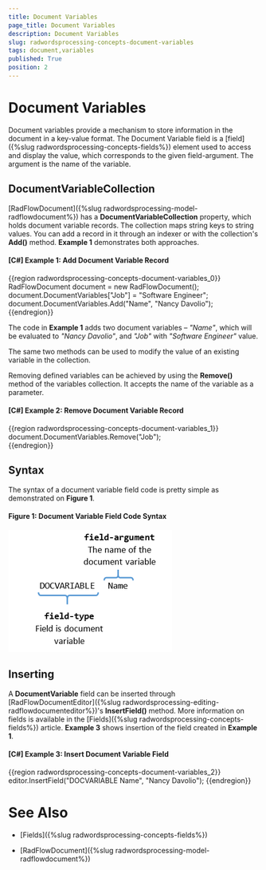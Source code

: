 ```yaml
---
title: Document Variables
page_title: Document Variables
description: Document Variables
slug: radwordsprocessing-concepts-document-variables
tags: document,variables
published: True
position: 2
---
```


# Document Variables



Document variables provide a mechanism to store information in the document in a key-value format. The Document Variable field is a [field]({%slug radwordsprocessing-concepts-fields%}) element used to access and display the value, which corresponds to the given field-argument. The argument is the name of the variable.
      

## DocumentVariableCollection

[RadFlowDocument]({%slug radwordsprocessing-model-radflowdocument%}) has a __DocumentVariableCollection__ property, which holds document variable records. The collection maps string keys to string values. You can add a record in it through an indexer or with the collection's __Add()__ method. __Example 1__ demonstrates both approaches.
        

#### __[C#] Example 1: Add Document Variable Record__

{{region radwordsprocessing-concepts-document-variables_0}}
    RadFlowDocument document = new RadFlowDocument();
    document.DocumentVariables["Job"] = "Software Engineer";
    document.DocumentVariables.Add("Name", "Nancy Davolio");
{{endregion}}



The code in __Example 1__ adds two document variables – *"Name"*, which will be evaluated to *"Nancy Davolio"*, and *"Job"* with *"Software Engineer"* value.
        

The same two methods can be used to modify the value of an existing variable in the collection.
        

Removing defined variables can be achieved by using the __Remove()__ method of the variables collection. It accepts the name of the variable as a parameter.
        

#### __[C#] Example 2: Remove Document Variable Record__

{{region radwordsprocessing-concepts-document-variables_1}}
    document.DocumentVariables.Remove("Job");     
{{endregion}}



## Syntax

The syntax of a document variable field code is pretty simple as demonstrated on __Figure 1__.
        

#### Figure 1: Document Variable Field Code Syntax
![Rad Words Processing Concepts Document Variables 01](images/RadWordsProcessing_Concepts_Document_Variables_01.png)

## Inserting

A __DocumentVariable__ field can be inserted through [RadFlowDocumentEditor]({%slug radwordsprocessing-editing-radflowdocumenteditor%})'s __InsertField()__ method. More information on fields is available in the [Fields]({%slug radwordsprocessing-concepts-fields%}) article. __Example 3__ shows insertion of the field created in __Example 1__.
        

#### __[C#] Example 3: Insert Document Variable Field__

{{region radwordsprocessing-concepts-document-variables_2}}
    editor.InsertField("DOCVARIABLE Name", "Nancy Davolio");
{{endregion}}



# See Also

 * [Fields]({%slug radwordsprocessing-concepts-fields%})

 * [RadFlowDocument]({%slug radwordsprocessing-model-radflowdocument%})
